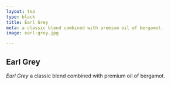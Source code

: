 ```yaml
---
layout: tea
type: black
title: Earl Grey
meta: a classic blend combined with premium oil of bergamot.
image: earl-grey.jpg

---
```


## Earl Grey

*Earl Grey* a classic blend combined with premium oil of bergamot.